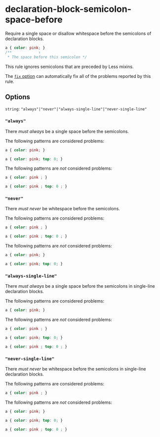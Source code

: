 # declaration-block-semicolon-space-before

Require a single space or disallow whitespace before the semicolons of declaration blocks.

```css
a { color: pink; }
/**            ↑
 * The space before this semicolon */
```

This rule ignores semicolons that are preceded by Less mixins.

The [`fix` option](https://stylelint.io/user-guide/options#fix) can automatically fix all of the problems reported by this rule.

## Options

`string`: `"always"|"never"|"always-single-line"|"never-single-line"`

### `"always"`

There _must always_ be a single space before the semicolons.

The following patterns are considered problems:

```css
a { color: pink; }
```

```css
a { color: pink; top: 0; }
```

The following patterns are _not_ considered problems:

```css
a { color: pink ; }
```

```css
a { color: pink ; top: 0 ; }
```

### `"never"`

There _must never_ be whitespace before the semicolons.

The following patterns are considered problems:

```css
a { color: pink ; }
```

```css
a { color: pink ; top: 0 ; }
```

The following patterns are _not_ considered problems:

```css
a { color: pink; }
```

```css
a { color: pink; top: 0; }
```

### `"always-single-line"`

There _must always_ be a single space before the semicolons in single-line declaration blocks.

The following patterns are considered problems:

```css
a { color: pink; }
```

The following patterns are _not_ considered problems:

```css
a { color: pink ; }
```

```css
a { color: pink; top: 0; }
```

```css
a { color: pink ; top: 0 ; }
```

### `"never-single-line"`

There _must never_ be whitespace before the semicolons in single-line declaration blocks.

The following patterns are considered problems:

```css
a { color: pink ; }
```

The following patterns are _not_ considered problems:

```css
a { color: pink; }
```

```css
a { color: pink; top: 0; }
```

```css
a { color: pink ; top: 0 ; }
```
